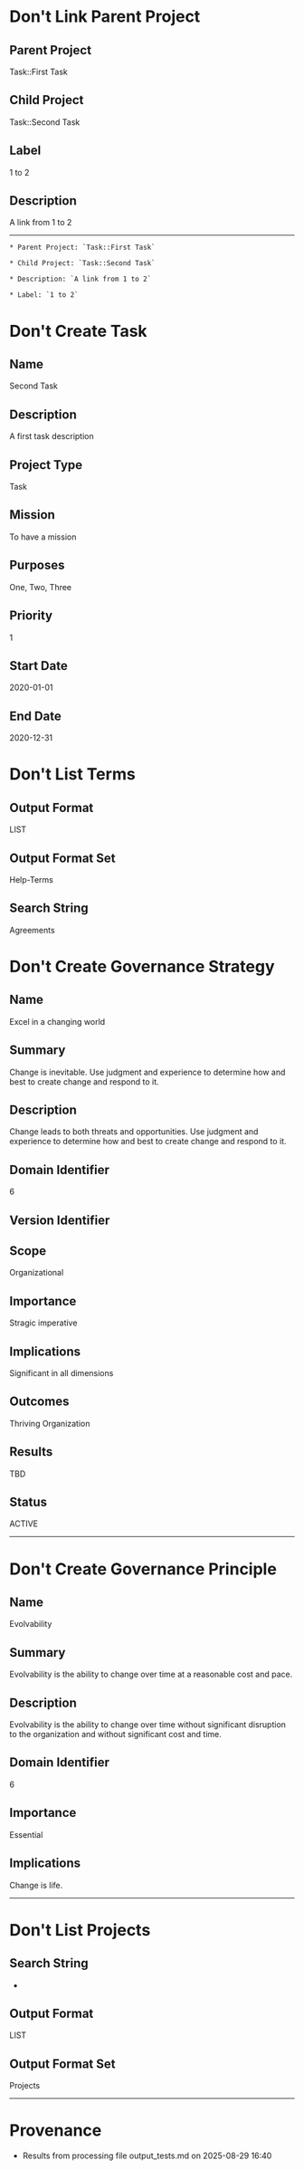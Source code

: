 

# Don't Link Parent Project
## Parent Project
Task::First Task
## Child Project
Task::Second Task
## Label
1 to 2
## Description
A link from 1 to 2

____


	* Parent Project: `Task::First Task`
	
	* Child Project: `Task::Second Task`
	
	* Description: `A link from 1 to 2`
	
	* Label: `1 to 2`
	

# Don't Create Task
## Name
Second Task
## Description
A first task description
## Project Type
Task
## Mission
To have a mission
## Purposes
One, Two, Three
## Priority
1
## Start Date
2020-01-01
## End Date
2020-12-31


# Don't List Terms
## Output Format
LIST

## Output Format Set
Help-Terms

## Search String
Agreements

#  Don't Create Governance Strategy
## Name
Excel in a changing world
## Summary
Change is inevitable. Use judgment and experience to determine how and best to create change and respond to it.
## Description
Change leads to both threats and opportunities. Use judgment and experience to determine how and best to create change and respond to it.

## Domain Identifier
6
## Version Identifier

## Scope
Organizational

## Importance
Stragic imperative

## Implications
Significant in all dimensions
## Outcomes
Thriving Organization
## Results
TBD
## Status
ACTIVE

____

# Don't Create Governance Principle
## Name
Evolvability
## Summary
Evolvability is the ability to change over time at a reasonable cost and pace.
## Description
Evolvability is the ability to change over time without significant disruption to the organization and without
significant cost and time.

## Domain Identifier
6

## Importance
Essential
## Implications
Change is life.


____

#  Don't List Projects
## Search String
*
## Output Format
LIST
## Output Format Set
Projects


___
# Provenance

* Results from processing file output_tests.md on 2025-08-29 16:40
